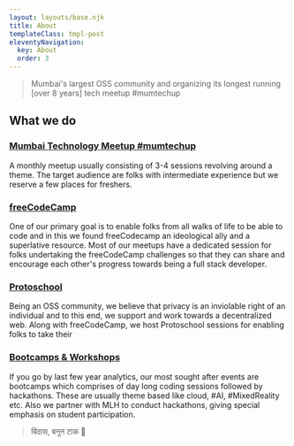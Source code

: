 ```yaml
---
layout: layouts/base.njk
title: About
templateClass: tmpl-post
eleventyNavigation:
  key: About
  order: 3
---
```


> Mumbai's largest OSS community and organizing its longest running [over 8 years] tech meetup #mumtechup

## What we do

### [Mumbai Technology Meetup #mumtechup](https://www.meetup.com/Mumbai-Technology-Meetup/)

A monthly meetup usually consisting of 3-4 sessions revolving around a theme. The target audience are folks with intermediate experience but we reserve a few places for freshers.

### [freeCodeCamp](https://fb.com/fccmum)

One of our primary goal is to enable folks from all walks of life to be able to code and in this we found freeCodecamp an ideological ally and a superlative resource. Most of our meetups have a dedicated session for folks undertaking the freeCodeCamp challenges so that they can share
and encourage each other's progress towards being a full stack developer.

### [Protoschool](https://proto.school/)

Being an OSS community, we believe that privacy is an inviolable right of an individual and to this end, we support and work towards a decentralized web.
Along with freeCodeCamp, we host Protoschool sessions for enabling folks to take their

### [Bootcamps & Workshops](http://augustinecorrea.eventbrite.com/)

If you go by last few year analytics, our most sought after events are bootcamps which comprises of day long coding sessions followed by hackathons.
These are usually theme based like cloud, #AI, #MixedReality etc.
Also we partner with MLH to conduct hackathons, giving special emphasis on student participation.

> बिंदास, बनून टाक 🙏
